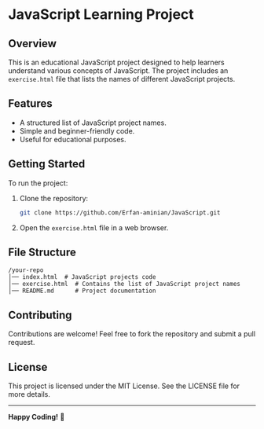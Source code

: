 # JavaScript Learning Project

## Overview
This is an educational JavaScript project designed to help learners understand various concepts of JavaScript. The project includes an `exercise.html` file that lists the names of different JavaScript projects.

## Features
- A structured list of JavaScript project names.
- Simple and beginner-friendly code.
- Useful for educational purposes.

## Getting Started
To run the project:
1. Clone the repository:
   ```sh
   git clone https://github.com/Erfan-aminian/JavaScript.git
   ```
2. Open the `exercise.html` file in a web browser.

## File Structure
```
/your-repo
│── index.html  # JavaScript projects code
│── exercise.html  # Contains the list of JavaScript project names
│── README.md      # Project documentation
```

## Contributing
Contributions are welcome! Feel free to fork the repository and submit a pull request.

## License
This project is licensed under the MIT License. See the LICENSE file for more details.

---
**Happy Coding!** 🚀

